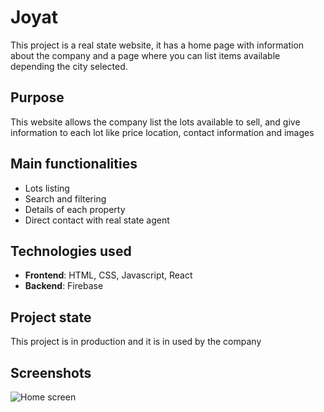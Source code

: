 # Joyat

This project is a real state website, it has a home page with information about the company and a page where you can list items available depending the city selected.

## Purpose

This website allows the company list the lots available to sell, and give information to each lot like price location, contact information and images

## Main functionalities

- Lots listing
- Search and filtering
- Details of each property
- Direct contact with real state agent

## Technologies used

- **Frontend**: HTML, CSS, Javascript, React
- **Backend**: Firebase

## Project state

This project is in production and it is in used by the company

## Screenshots

![Home screen](https://res.cloudinary.com/dvdmz9djk/image/upload/v1723078763/JOYAT/images/screenshots/hfxmhyo8e8a6skowlqv2.png)